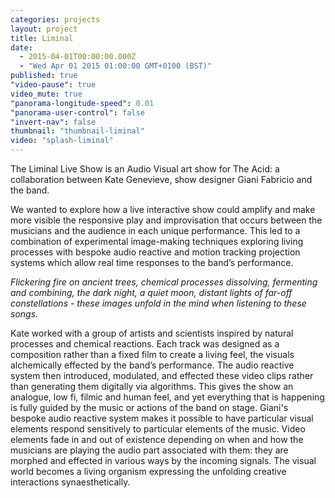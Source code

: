 ```yaml
---
categories: projects
layout: project
title: Liminal
date: 
  - 2015-04-01T00:00:00.000Z
  - "Wed Apr 01 2015 01:00:00 GMT+0100 (BST)"
published: true
"video-pause": true
video_mute: true
"panorama-longitude-speed": 0.01
"panorama-user-control": false
"invert-nav": false
thumbnail: "thumbnail-liminal"
video: "splash-liminal"
---
```


The Liminal Live Show is an Audio Visual art show for The Acid: a collaboration between Kate Genevieve, show designer Giani Fabricio and the band.

We wanted to explore how a live interactive show could amplify and make more visible the responsive play and improvisation that occurs between the musicians and the audience in each unique performance. This led to a combination of experimental image-making techniques exploring living processes with bespoke audio reactive and motion tracking projection systems which allow real time responses to the band’s performance.

_Flickering fire on ancient trees, chemical processes dissolving, fermenting and combining, the dark night, a quiet moon, distant lights of far-off constellations - these images unfold in the mind when listening to these songs._

Kate worked with a group of artists and scientists inspired by natural processes and chemical reactions. Each track was designed as a composition rather than a fixed film to create a living feel, the visuals alchemically effected by the band’s performance. The audio reactive system then introduced, modulated, and effected these video clips rather than generating them digitally via algorithms. This gives the show an analogue, low fi, filmic and human feel, and yet everything that is happening is fully guided by the music or actions of the band on stage. Giani's bespoke audio reactive system makes it possible to have particular visual elements respond sensitively to particular elements of the music. Video elements fade in and out of existence depending on when and how the musicians are playing the audio part associated with them: they are morphed and effected in various ways by the incoming signals. The visual world becomes a living organism expressing the unfolding creative interactions synaesthetically.
